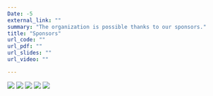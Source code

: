 ```yaml
---
Date: -5
external_link: ""
summary: "The organization is possible thanks to our sponsors."
title: "Sponsors"
url_code: ""
url_pdf: ""
url_slides: ""
url_video: ""

---
```


![](/albums/Sponsors/Riskconcile.png)
![](/albums/Sponsors/KPMG.png)
![](/albums/Sponsors/KBC.png)
![](/albums/Sponsors/Pwc.png)
![](/albums/Sponsors/Deloitte.png)

